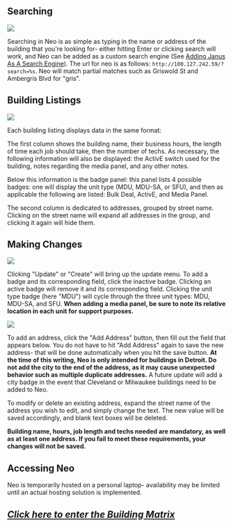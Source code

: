 ## Searching

![](https://static.slab.com/prod/uploads/329f10f1/posts/images/cV2lD_ynwvF2coTraoFdVGnx.png)

Searching in Neo is as simple as typing in the name or address of the building that you&#39;re looking for- either hitting Enter or clicking search will work, and Neo can be added as a custom search engine (See [Adding Janus As A Search Engine](https://rocketfiber.slab.com/posts/7sicdpiu)). The url for neo is as follows: `http://100.127.242.59/?search=%s`. Neo will match partial matches such as Griswold St and Ambergris Blvd for &quot;gris&quot;.

## Building Listings

![](https://static.slab.com/prod/uploads/329f10f1/posts/images/b53Tv4hQq0nyDm9rVg-Oxm1_.png)

Each building listing displays data in the same format:



The first column shows the building name, their business hours, the length of time each job should take, then the number of techs. As necessary, the following information will also be displayed: the ActivE switch used for the building, notes regarding the media panel, and any other notes.

Below this information is the badge panel: this panel lists 4 possible badges: one will display the unit type (MDU, MDU-SA, or SFU), and then as applicable the following are listed: Bulk Deal, ActivE, and Media Panel.

The second column is dedicated to addresses, grouped by street name. Clicking on the street name will expand all addresses in the group, and clicking it again will hide them.

## Making Changes

![](https://static.slab.com/prod/uploads/329f10f1/posts/images/TA_ql03qJVubLmxL53UpAWqV.png)

Clicking &quot;Update&quot; or &quot;Create&quot; will bring up the update menu. To add a badge and its corresponding field, click the inactive badge. Clicking an active badge will remove it and its corresponding field. Clicking the unit type badge (here &quot;MDU&quot;) will cycle through the three unit types: MDU, MDU-SA, and SFU. **When adding a media panel, be sure to note its relative location in each unit for support purposes.**

![](https://static.slab.com/prod/uploads/329f10f1/posts/images/8QXF7_gc3-8YVDUvXX3bcoWk.png)

To add an address, click the &quot;Add Address&quot; button, then fill out the field that appears below. You do not have to hit &quot;Add Address&quot; again to save the new address- that will be done automatically when you hit the save button. **At the time of this writing, Neo is only intended for buildings in Detroit. Do not add the city to the end of the address, as it may cause unexpected behavior such as multiple duplicate addresses.**  A future update will add a city badge in the event that Cleveland or Milwaukee buildings need to be added to Neo.

To modify or delete an existing address, expand the street name of the address you wish to edit, and simply change the text. The new value will be saved accordingly, and blank text boxes will be deleted.

**Building name, hours, job length and techs needed are mandatory, as well as at least one address. If you fail to meet these requirements, your changes will not be saved.**

## Accessing Neo

Neo is temporarily hosted on a personal laptop- availability may be limited until an actual hosting solution is implemented.



##                     [_Click here to enter the Building Matrix_](http://100.127.242.59/)
